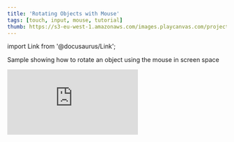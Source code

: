 ```yaml
---
title: 'Rotating Objects with Mouse'
tags: [touch, input, mouse, tutorial]
thumb: https://s3-eu-west-1.amazonaws.com/images.playcanvas.com/projects/12/442490/AD8ABB-image-75.jpg
---
```


import Link from '@docusaurus/Link';

Sample showing how to rotate an object using the mouse in screen space

<div className="iframe-container">
    <iframe loading="lazy" src="https://playcanv.as/p/BgbpyC0Y/" title="Rotating Objects with Mouse" webkitallowfullscreen="true" mozallowfullscreen="true" allow="autoplay" allowfullscreen="true" allowvr="" scrolling="no" frameborder="0" />
</div>

<Link to='https://playcanvas.com/project/442490/'>Open Project ↗</Link>
